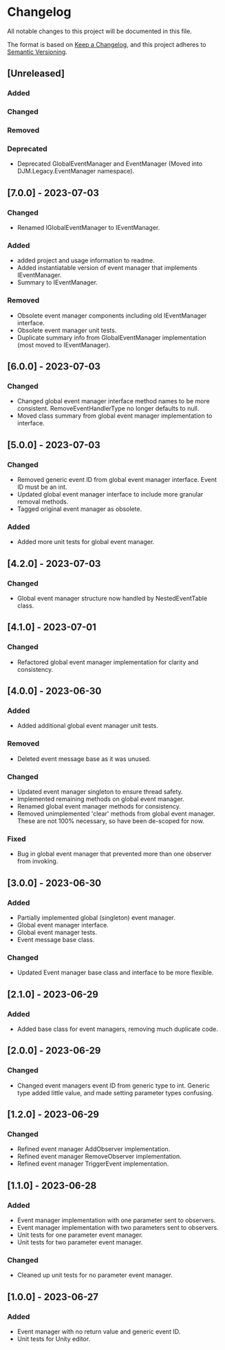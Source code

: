 # Changelog

All notable changes to this project will be documented in this file.

The format is based on [Keep a Changelog](https://keepachangelog.com/en/1.0.0/),
and this project adheres to [Semantic Versioning](https://semver.org/spec/v2.0.0.html).

## [Unreleased]

### Added

### Changed


### Removed

### Deprecated

- Deprecated GlobalEventManager and EventManager (Moved into DJM.Legacy.EventManager namespace).



















## [7.0.0] - 2023-07-03

### Changed

- Renamed IGlobalEventManager to IEventManager.

### Added 
- added project and usage information to readme.
- Added instantiatable version of event manager that implements IEventManager.
- Summary to IEventManager.

### Removed

- Obsolete event manager components including old IEventManager interface.
- Obsolete event manager unit tests.
- Duplicate summary info from GlobalEventManager implementation (most moved to IEventManager).


## [6.0.0] - 2023-07-03

### Changed

- Changed global event manager interface method names to be more consistent. RemoveEventHandlerType no longer defaults to null.
- Moved class summary from global event manager implementation to interface.

## [5.0.0] - 2023-07-03

### Changed

- Removed generic event ID from global event manager interface. Event ID must be an int.
- Updated global event manager interface to include more granular removal methods.
- Tagged original event manager as obsolete.

### Added

- Added more unit tests for global event manager.

## [4.2.0] - 2023-07-03

### Changed

- Global event manager structure now handled by NestedEventTable class.

## [4.1.0] - 2023-07-01

### Changed

- Refactored global event manager implementation for clarity and consistency.

## [4.0.0] - 2023-06-30

### Added

- Added additional global event manager unit tests.

### Removed

- Deleted event message base as it was unused.

### Changed

- Updated event manager singleton to ensure thread safety.
- Implemented remaining methods on global event manager.
- Renamed global event manager methods for consistency.
- Removed unimplemented 'clear' methods from global event manager. These are not 100% necessary, so have been de-scoped for now.

### Fixed

- Bug in global event manager that prevented more than one observer from invoking.

## [3.0.0] - 2023-06-30

### Added

- Partially implemented global (singleton) event manager.
- Global event manager interface.
- Global event manager tests.
- Event message base class.

### Changed

- Updated Event manager base class and interface to be more flexible.

## [2.1.0] - 2023-06-29

### Added

- Added base class for event managers, removing much duplicate code.


## [2.0.0] - 2023-06-29

### Changed

- Changed event managers event ID from generic type to int. Generic type added little value, and made setting parameter types confusing.

## [1.2.0] - 2023-06-29

### Changed

- Refined event manager AddObserver implementation.
- Refined event manager RemoveObserver implementation.
- Refined event manager TriggerEvent implementation.

## [1.1.0] - 2023-06-28

### Added

- Event manager implementation with one parameter sent to observers.
- Event manager implementation with two parameters sent to observers.
- Unit tests for one parameter event manager.
- Unit tests for two parameter event manager.

### Changed

- Cleaned up unit tests for no parameter event manager.


## [1.0.0] - 2023-06-27

### Added

- Event manager with no return value and generic event ID.
- Unit tests for Unity editor.